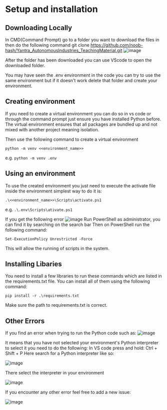 # Setup and installation
## Downloading Locally
In CMD(Command Prompt) go to a folder you want to download the files in then do the following command
git clone https://github.com/noob-hash/Yantra_AutonomousIndustries_TeachingMaterial.git
![image](https://github.com/noob-hash/Yantra_AutonomousIndustries_TeachingMaterial/assets/80933227/e0cf9419-ccee-42f1-9e57-970e03713779)

After the folder has been downloaded you can use VScode to open the downloaded folder.

You may have seen the .env environment in the code you can try to use the same environment but if it doesn't work delete that folder and create your environment.

## Creating environment
If you need to create a virtual environment you can do so in vs code or through the command prompt just ensure you have installed Python before.
The virtual environment ensures that all packages are bundled up and not mixed with another project meaning isolation.

Then use the following command to create a virtual environment

``` python -m venv <<environment_name>> ```

e.g. ```python -m venv .env```

## Using an environment
To use the created environment you just need to execute the activate file inside the environment simplest way to do it is:

``` .\<<environment_name>>\Scripts\activate.ps1 ```

e.g. ``` .\.env\Scripts\ativate.ps1 ```

If you get the following error
![image](https://github.com/noob-hash/Yantra_Swarmonoid-trainingMaterial/assets/80933227/6e6c6ec2-c5de-4244-9711-11a15b294f87)
Run PowerShell as administrator, you can find it by searching on the search bar
Then on PowerShell run the following command:

```Set-ExecutionPolicy Unrestricted -Force```

This will allow the running of scripts in the system.

## Installing Libaries
You need to install a few libraries to run these commands which are listed in the requirements.txt file. You can install all of them using the following command:

```pip install -r .\requirements.txt```

Make sure the path to requirements.txt is correct.

## Other Errors
If you find an error when trying to run the Python code such as:
![image](https://github.com/noob-hash/Yantra_Swarmonoid-trainingMaterial/assets/80933227/dcd78b40-2c25-4600-ac60-2c2e30097289)

It means that you have not selected your environment's Python interpreter to select it you need to do the following:
In VS code press and hold: Ctrl + Shift + P
Here search for a Python interpreter like so:

![image](https://github.com/noob-hash/Yantra_Swarmonoid-trainingMaterial/assets/80933227/2919460d-7ccb-4c8a-bb5c-d36c43da883b)

There select the interpreter in your environment

![image](https://github.com/noob-hash/Yantra_Swarmonoid-trainingMaterial/assets/80933227/e52617a3-f859-4ed4-b019-d4b27a9bbc11)

If you encounter any other error feel free to add a new issue:

![image](https://github.com/noob-hash/Yantra_AutonomousIndustries_TeachingMaterial/assets/80933227/58abc62d-a4fe-48ee-a9a3-8e724302ce1b)
